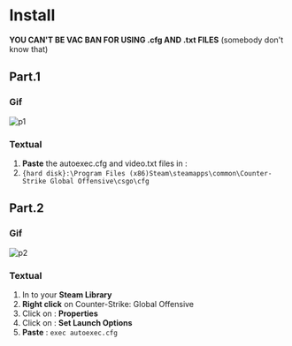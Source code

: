 # Install

**YOU CAN'T BE VAC BAN FOR USING .cfg AND .txt FILES** (somebody don't know that)

## Part.1

### Gif

![p1](http://g.recordit.co/E9NnMi0EnK.gif)

### Textual

1. **Paste** the autoexec.cfg and video.txt files in :
2. `{hard disk}:\Program Files (x86)Steam\steamapps\common\Counter-Strike Global Offensive\csgo\cfg`


## Part.2

### Gif

![p2](http://g.recordit.co/BNPVe6RV9E.gif)

### Textual

1. In to your **Steam Library**
2. **Right click** on Counter-Strike: Global Offensive
3. Click on : **Properties**
4. Click on : **Set Launch Options**
5. **Paste** : `exec autoexec.cfg`
